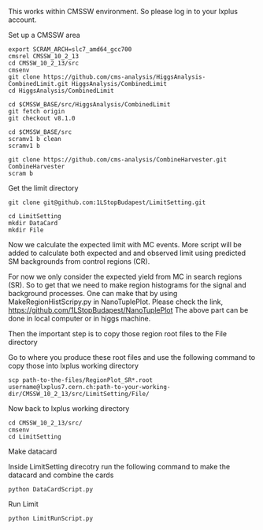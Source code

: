 This works within CMSSW environment. So please log in to your lxplus account.

Set up a CMSSW area

```
export SCRAM_ARCH=slc7_amd64_gcc700
cmsrel CMSSW_10_2_13
cd CMSSW_10_2_13/src
cmsenv
git clone https://github.com/cms-analysis/HiggsAnalysis-CombinedLimit.git HiggsAnalysis/CombinedLimit
cd HiggsAnalysis/CombinedLimit

cd $CMSSW_BASE/src/HiggsAnalysis/CombinedLimit
git fetch origin
git checkout v8.1.0

cd $CMSSW_BASE/src
scramv1 b clean
scramv1 b

git clone https://github.com/cms-analysis/CombineHarvester.git CombineHarvester
scram b

```

Get the limit directory

```
git clone git@github.com:1LStopBudapest/LimitSetting.git

cd LimitSetting
mkdir DataCard
mkdir File

```

Now we calculate the expected limit with MC events. More script will be added to calculate both expected and and observed limit using predicted SM backgrounds from control regions (CR).

For now we only consider the expected yield from MC in search regions (SR). So to get that we need to make region histograms for the signal and background processes.
One can make that by using MakeRegionHistScripy.py in NanoTuplePlot. Please check the link, https://github.com/1LStopBudapest/NanoTuplePlot
The above part can be done in local computer or in higgs machine.

Then the important step is to copy those region root files to the File directory

Go to where you produce these root files and use the following command to copy those into lxplus working directory
```
scp path-to-the-files/RegionPlot_SR*.root username@lxplus7.cern.ch:path-to-your-working-dir/CMSSW_10_2_13/src/LimitSetting/File/

```
Now back to lxplus working directory

```
cd CMSSW_10_2_13/src/
cmsenv
cd LimitSetting

```

Make datacard

Inside LimitSetting direcotry run the following command to make the datacard and combine the cards

```
python DataCardScript.py

```

Run Limit

```
python LimitRunScript.py

```
